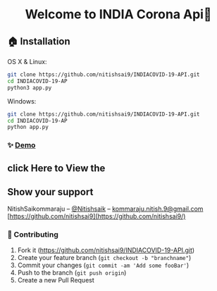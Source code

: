 <h1 align="center">Welcome to INDIA Corona Api👋</h1>



## 🏠 Installation

OS X & Linux:

```sh
git clone https://github.com/nitishsai9/INDIACOVID-19-API.git
cd INDIACOVID-19-AP
python3 app.py
```

Windows:

```sh
git clone https://github.com/nitishsai9/INDIACOVID-19-API.git
cd INDIACOVID-19-AP
python app.py
```

### ✨ [Demo](/)
<h2> click Here to View the 

## Show your support
NitishSaikommaraju – [@Nitishsaik](https://twitter.com/Nitishsaik) – kommaraju.nitish.9@gmail.com
<br/>
[https://github.com/nitishsai9](https://github.com/nitishsai9/)

### 🤝 Contributing

1. Fork it (<https://github.com/nitishsai9/INDIACOVID-19-API.git>)
2. Create your feature branch (`git checkout -b "branchname"`)
3. Commit your changes (`git commit -am 'Add some fooBar'`)
4. Push to the branch (`git push origin`)
5. Create a new Pull Request

